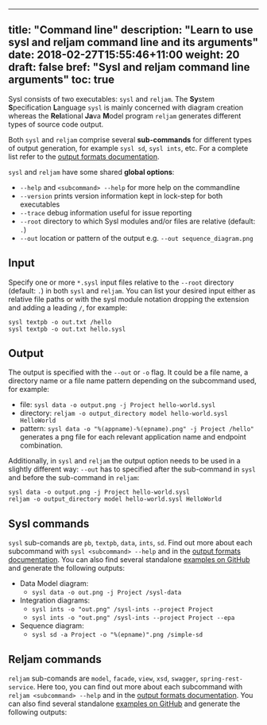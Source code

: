   ---
title: "Command line"
description: "Learn to use sysl and reljam command line and its arguments"
date: 2018-02-27T15:55:46+11:00
weight: 20
draft: false
bref: "Sysl and reljam command line arguments"
toc: true
---

Sysl consists of two executables: `sysl` and `reljam`. The **Sy**stem **S**pecification **L**anguage `sysl` is mainly concerned with diagram creation whereas the **Rel**ational **Ja**va **M**odel program `reljam` generates different types of source code output.

Both `sysl` and `reljam` comprise several **sub-commands** for different types of output generation, for example `sysl sd`, `sysl ints`, etc. For a complete list refer to the [output formats documentation](/docs/outputs).

`sysl` and `reljam` have some shared **global options**:

  *  `--help` and `<subcommand> --help` for more help on the commandline
  *  `--version` prints version information kept in lock-step for both executables
  *  `--trace` debug information useful for issue reporting
  *  `--root` <root> directory to which Sysl modules and/or files are relative (default: `.`)
  *  `--out` location or pattern of the output e.g. `--out sequence_diagram.png`

Input
-----
Specify one or more `*.sysl` input files relative to the `--root` directory (default: `.`) in both `sysl` and `reljam`. You can list your desired input either as relative file paths or with the sysl module notation dropping the extension and adding a leading `/`, for example:

    sysl textpb -o out.txt /hello
    sysl textpb -o out.txt hello.sysl

Output
------
The output is specified with the `--out` or `-o` flag. It could be a file name, a directory name or a file name pattern depending on the subcommand used, for example:

* file: `sysl data -o output.png -j Project hello-world.sysl`
* directory: `reljam -o output_directory model hello-world.sysl HelloWorld`
* pattern: `sysl data -o "%(appname)-%(epname).png" -j Project /hello"` generates a png file for each relevant application name and endpoint combination.

Additionally, in `sysl` and `reljam` the output option needs to be used in a slightly different way: `--out` has to specified after the sub-command in `sysl` and before the sub-command in `reljam`:

    sysl data -o output.png -j Project hello-world.sysl
    reljam -o output_directory model hello-world.sysl HelloWorld

Sysl commands
-------------
`sysl` sub-comands are `pb`, `textpb`, `data`, `ints`, `sd`. Find out more about each subcommand with `sysl <subcommand> --help` and in the [output formats documentation](/docs/outputs). You can also find several standalone [examples on GitHub](https://github.com/anz-bank/sysl/tree/master/demo/simple) and generate the following outputs:

  * Data Model diagram:
    - `sysl data -o out.png -j Project /sysl-data`
  * Integration diagrams:
    - `sysl ints -o "out.png" /sysl-ints --project Project`
    - `sysl ints -o "out.png" /sysl-ints --project Project --epa`
  * Sequence diagram:
    - `sysl sd -a Project -o "%(epname)".png /simple-sd`

Reljam commands
---------------
`reljam` sub-comands are `model`, `facade`, `view`, `xsd`, `swagger`, `spring-rest-service`. Here too, you can find out more about each subcommand with `reljam <subcommand> --help` and in the [output formats documentation](/docs/outputs). You can also find several standalone [examples on GitHub](https://github.com/anz-bank/sysl/tree/master/demo/simple) and generate the following outputs:

